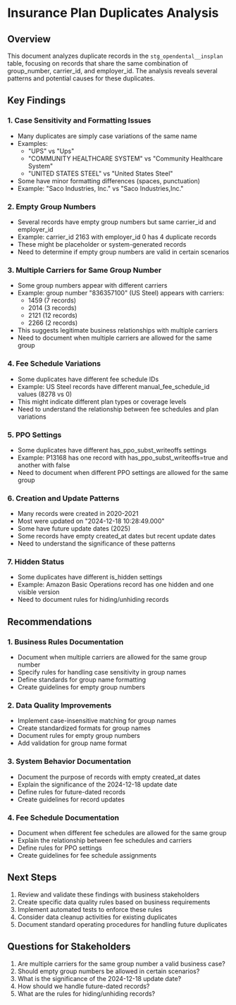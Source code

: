# Insurance Plan Duplicates Analysis

## Overview
This document analyzes duplicate records in the `stg_opendental__insplan` table, focusing on records that share the same combination of group_number, carrier_id, and employer_id. The analysis reveals several patterns and potential causes for these duplicates.

## Key Findings

### 1. Case Sensitivity and Formatting Issues
- Many duplicates are simply case variations of the same name
- Examples:
  - "UPS" vs "Ups"
  - "COMMUNITY HEALTHCARE SYSTEM" vs "Community Healthcare System"
  - "UNITED STATES STEEL" vs "United States Steel"
- Some have minor formatting differences (spaces, punctuation)
- Example: "Saco Industries, Inc." vs "Saco Industries,Inc."

### 2. Empty Group Numbers
- Several records have empty group numbers but same carrier_id and employer_id
- Example: carrier_id 2163 with employer_id 0 has 4 duplicate records
- These might be placeholder or system-generated records
- Need to determine if empty group numbers are valid in certain scenarios

### 3. Multiple Carriers for Same Group Number
- Some group numbers appear with different carriers
- Example: group number "836357100" (US Steel) appears with carriers:
  - 1459 (7 records)
  - 2014 (3 records)
  - 2121 (12 records)
  - 2266 (2 records)
- This suggests legitimate business relationships with multiple carriers
- Need to document when multiple carriers are allowed for the same group

### 4. Fee Schedule Variations
- Some duplicates have different fee schedule IDs
- Example: US Steel records have different manual_fee_schedule_id values (8278 vs 0)
- This might indicate different plan types or coverage levels
- Need to understand the relationship between fee schedules and plan variations

### 5. PPO Settings
- Some duplicates have different has_ppo_subst_writeoffs settings
- Example: P13168 has one record with has_ppo_subst_writeoffs=true and another with false
- Need to document when different PPO settings are allowed for the same group

### 6. Creation and Update Patterns
- Many records were created in 2020-2021
- Most were updated on "2024-12-18 10:28:49.000"
- Some have future update dates (2025)
- Some records have empty created_at dates but recent update dates
- Need to understand the significance of these patterns

### 7. Hidden Status
- Some duplicates have different is_hidden settings
- Example: Amazon Basic Operations record has one hidden and one visible version
- Need to document rules for hiding/unhiding records

## Recommendations

### 1. Business Rules Documentation
- Document when multiple carriers are allowed for the same group number
- Specify rules for handling case sensitivity in group names
- Define standards for group name formatting
- Create guidelines for empty group numbers

### 2. Data Quality Improvements
- Implement case-insensitive matching for group names
- Create standardized formats for group names
- Document rules for empty group numbers
- Add validation for group name format

### 3. System Behavior Documentation
- Document the purpose of records with empty created_at dates
- Explain the significance of the 2024-12-18 update date
- Define rules for future-dated records
- Create guidelines for record updates

### 4. Fee Schedule Documentation
- Document when different fee schedules are allowed for the same group
- Explain the relationship between fee schedules and carriers
- Define rules for PPO settings
- Create guidelines for fee schedule assignments

## Next Steps
1. Review and validate these findings with business stakeholders
2. Create specific data quality rules based on business requirements
3. Implement automated tests to enforce these rules
4. Consider data cleanup activities for existing duplicates
5. Document standard operating procedures for handling future duplicates

## Questions for Stakeholders
1. Are multiple carriers for the same group number a valid business case?
2. Should empty group numbers be allowed in certain scenarios?
3. What is the significance of the 2024-12-18 update date?
4. How should we handle future-dated records?
5. What are the rules for hiding/unhiding records? 